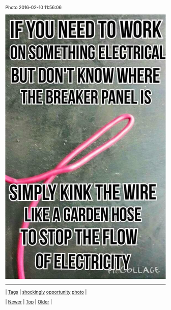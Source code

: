 <!--
title: Photo 2016-02-10 11
date: 2020-06-28T15:27:00.106Z
tags: shockingly, opportunity, photo
-->


Photo 2016-02-10 11:56:06

![](139046632022-0.jpg)

<!--BOTTOM-POST-NAVIGATION-->
---

| [Tags](tags.md) | [shockingly](tag-shockingly.md) [opportunity](tag-opportunity.md) [photo](tag-photo.md) |

| [Newer](139007387979.md) | [Top](index.md) | [Older](139049096849.md) |